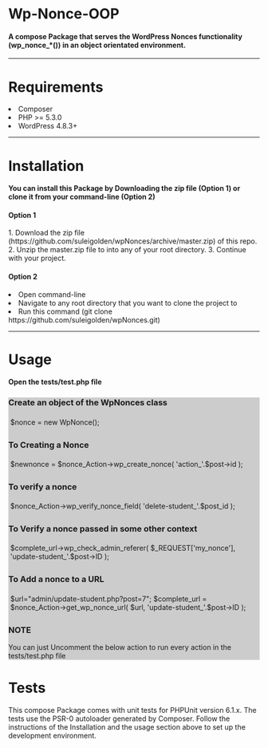 <h1>Wp-Nonce-OOP</h1>
<h4>A compose Package that serves the WordPress Nonces functionality (wp_nonce_*()) in an object orientated environment.</h4>
 <hr>
<h1>Requirements</h1>
<li>Composer</li>
<li>PHP >= 5.3.0</li>
<li>WordPress 4.8.3+</li>

<hr>

<h1>Installation</h1>
<h4>You can install this Package by Downloading the zip file (Option 1) or clone it from your command-line (Option 2) </h4>

<h4>Option 1</h4>
1. Download the  zip file (https://github.com/suleigolden/wpNonces/archive/master.zip) of this repo.
2. Unzip the master.zip file to into any of your root directory.
3. Continue with your project.

<h4>Option 2</h4>
<li>Open command-line</li>
<li>Navigate to any root directory that you want to clone the project to</li>
<li>Run this command (git clone https://github.com/suleigolden/wpNonces.git)</li>

<hr>



<h1>Usage</h1>
<h4>Open the tests/test.php file</h4>
<div style="background-color: #CCC;">
  <h3>Create an object of the WpNonces class</h3>
   <p style="background-color: #CCC; padding: 4px;">
        $nonce = new WpNonce();
   </p>
   <h3>To Creating a Nonce</h3>
   <p style="background-color: #CCC; padding: 4px;">
        $newnonce = $nonce_Action->wp_create_nonce( 'action_'.$post->id );
   </p>
   <h3>To verify a nonce</h3>
   <p style="background-color: #CCC; padding: 4px;">
        $nonce_Action->wp_verify_nonce_field( 'delete-student_'.$post_id );
   </p>
   <h3>To Verify a nonce passed in some other context</h3>
   <p style="background-color: #CCC; padding: 4px;">
        $complete_url->wp_check_admin_referer( $_REQUEST['my_nonce'], 'update-student_'.$post->ID );
   </p>
   <h3>To Add a nonce to a URL</h3>
   <p style="background-color: #CCC; padding: 4px;">
       $url="admin/update-student.php?post=7";
	   $complete_url = $nonce_Action->get_wp_nonce_url( $url, 'update-student_'.$post->ID );
   </p>
<h3>NOTE</h3>
<p>You can just Uncomment the below action to run every action in the tests/test.php file</p>
</div>


<h1>Tests</h1>
<p>This compose Package comes with unit tests for PHPUnit version 6.1.x. The tests use the PSR-0 autoloader generated by Composer.
Follow the instructions of the Installation and the usage section above
to set up the development environment.</p>


